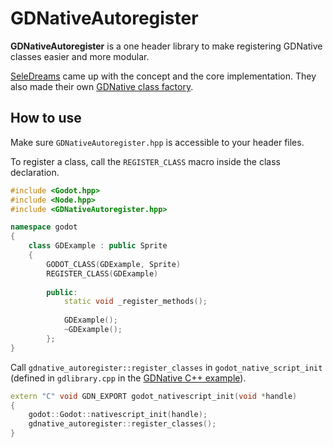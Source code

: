 # GDNativeAutoregister

**GDNativeAutoregister** is a one header library to make registering GDNative classes easier and more modular. 

[SeleDreams](https://github.com/SeleDreams) came up with the concept and the core implementation. They also made their own [GDNative class factory](https://github.com/SeleDreams/gdnative_class_factory).

## How to use
Make sure `GDNativeAutoregister.hpp` is accessible to your header files.

To register a class, call the `REGISTER_CLASS` macro inside the class declaration.
``` cpp
#include <Godot.hpp>
#include <Node.hpp>
#include <GDNativeAutoregister.hpp>

namespace godot 
{
    class GDExample : public Sprite 
    {
        GODOT_CLASS(GDExample, Sprite)
        REGISTER_CLASS(GDExample)
        
        public:
            static void _register_methods();
        
            GDExample();
            ~GDExample();
        };
}
```

Call `gdnative_autoregister::register_classes` in `godot_native_script_init` (defined in `gdlibrary.cpp` in the [GDNative C++ example](https://docs.godotengine.org/en/stable/tutorials/plugins/gdnative/gdnative-cpp-example.html)).

``` cpp
extern "C" void GDN_EXPORT godot_nativescript_init(void *handle) 
{
    godot::Godot::nativescript_init(handle);
    gdnative_autoregister::register_classes();
}
```